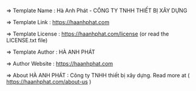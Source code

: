   =>  Template Name    : Hà Anh Phát - CÔNG TY TNHH THIẾT BỊ XÂY DỰNG

  =>  Template Link    : https://haanhphat.com

  =>  Template License : https://haanhphat.com/license (or read the LICENSE.txt file)

  =>  Template Author  : HÀ ANH PHÁT

  =>  Author Website   : https://haanhphat.com

  =>  About HÀ ANH PHÁT : Công ty TNHH thiết bị xây dựng. Read more at ( https://haanhphat.com/about-us )